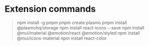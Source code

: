 # Extension commands

> npm install -g pnpm
> pnpm create plasmo
> pnpm install @plasmohq/storage
> npm install react-icons --save
> npm install @mui/material @emotion/react @emotion/styled
> npm install @mui/icons-material
> npm install react-color